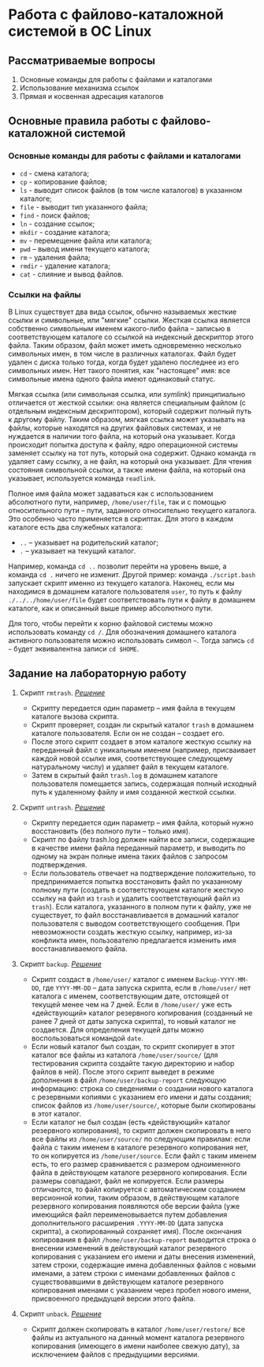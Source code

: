 # Работа с файлово-каталожной системой в ОС Linux

## Рассматриваемые вопросы

1. Основные команды для работы с файлами и каталогами
2. Использование механизма ссылок
3. Прямая и косвенная адресация каталогов

## Основные правила работы с файлово-каталожной системой

### Основные команды для работы с файлами и каталогами

* `cd` - смена каталога;
* `cp` - копирование файлов;
* `ls` - выводит список файлов (в том числе каталогов) в указанном каталоге;
* `file` - выводит тип указанного файла;
* `find` - поиск файлов;
* `ln` - создание ссылок;
* `mkdir` - создание каталога;
* `mv` - перемещение файла или каталога;
* `pwd` – вывод имени текущего каталога;
* `rm` - удаления файла;
* `rmdir` - удаление каталога;
* `cat` - слияние и вывод файлов.

### Ссылки на файлы

В Linux существует два вида ссылок, обычно называемых жесткие ссылки и символьные, или "мягкие" ссылки. Жесткая ссылка является собственно символьным именем какого-либо файла – записью в соответствующем каталоге со ссылкой на индексный дескриптор этого файла. Таким образом, файл может иметь одновременно несколько символьных имен, в том числе в различных каталогах. Файл будет удален с диска только тогда, когда будет удалено последнее из его символьных имен. Нет такого понятия, как "настоящее" имя: все символьные имена одного файла имеют одинаковый статус.

Мягкая ссылка (или символьная ссылка, или *symlink*) принципиально отличается от жесткой ссылки: она является специальным файлом (с отдельным индексным дескриптором), который содержит полный путь к другому файлу. Таким образом, мягкая ссылка может указывать на файлы, которые находятся на других файловых системах, и не нуждается в наличии того файла, на который она указывает. Когда происходит попытка доступа к файлу, ядро операционной системы заменяет ссылку на тот путь, который она содержит. Однако команда `rm` удаляет саму ссылку, а не файл, на который она указывает. Для чтения состояния символьной ссылки, а также имени файла, на который она указывает, используется команда `readlink`.

Полное имя файла может задаваться как с использованием абсолютного пути, например, `/home/user/file`, так и с помощью относительного пути – пути, заданного относительно текущего каталога. Это особенно часто применяется в скриптах. Для этого в каждом каталоге есть два служебных каталога:

* `..` – указывает на родительский каталог;
* `.` – указывает на текущий каталог.

Например, команда `cd ..` позволит перейти на уровень выше, а команда `cd .` ничего не изменит. Другой пример: команда `./script.bash` запускает скрипт именно из текущего каталога. Наконец, если мы находимся в домашнем каталоге пользователя `user`, то путь к файлу `./../../home/user/file` будет соответствовать пути к файлу в домашнем каталоге, как и описанный выше пример абсолютного пути.

Для того, чтобы перейти к корню файловой системы можно использовать команду `cd /`. Для обозначения домашнего каталога активного пользователя можно использовать символ `~`. Тогда запись `cd ~` будет эквивалентна записи `cd $HOME`.

## Задание на лабораторную работу

1. Скрипт `rmtrash`. [*Решение*](rmtrash.bash)

    * Скрипту передается один параметр – имя файла в текущем каталоге вызова скрипта.
    * Скрипт проверяет, создан ли скрытый каталог `trash` в домашнем каталоге пользователя. Если он не создан – создает его.
    * После этого скрипт создает в этом каталоге жесткую ссылку на переданный файл с уникальным именем (например, присваивает каждой новой ссылке имя, соответствующее следующему натуральному числу) и удаляет файл в текущем каталоге.
    * Затем в скрытый файл `trash.log` в домашнем каталоге пользователя помещается запись, содержащая полный исходный путь к удаленному файлу и имя созданной жесткой ссылки.

2. Скрипт `untrash`. [*Решение*](untrash.bash)

    * Скрипту передается один параметр – имя файла, который нужно восстановить (без полного пути – только имя).
    * Скрипт по файлу trash.log должен найти все записи, содержащие в качестве имени файла переданный параметр, и выводить по одному на экран полные имена таких файлов с запросом подтверждения.
    * Если пользователь отвечает на подтверждение положительно, то предпринимается попытка восстановить файл по указанному полному пути (создать в соответствующем каталоге жесткую ссылку на файл из `trash` и удалить соответствующий файл из `trash`). Если каталога, указанного в полном пути к файлу, уже не существует, то файл восстанавливается в домашний каталог пользователя с выводом соответствующего сообщения. При невозможности создать жесткую ссылку, например, из-за конфликта имен, пользователю предлагается изменить имя восстанавливаемого файла.

3. Скрипт `backup`. [*Решение*](backup.bash)

    * Скрипт создаст в `/home/user/` каталог с именем `Backup-YYYY-MM-DD`, где `YYYY-MM-DD` – дата запуска скрипта, если в `/home/user/` нет каталога с именем, соответствующим дате, отстоящей от текущей менее чем на 7 дней. Если в `/home/user/` уже есть «действующий» каталог резервного копирования (созданный не ранее 7 дней от даты запуска скрипта), то новый каталог не создается. Для определения текущей даты можно воспользоваться командой `date`.
    * Если новый каталог был создан, то скрипт скопирует в этот каталог все файлы из каталога `/home/user/source/` (для тестирования скрипта создайте такую директорию и набор файлов в ней). После этого скрипт выведет в режиме дополнения в файл `/home/user/backup-report` следующую информацию: строка со сведениями о создании нового каталога с резервными копиями с указанием его имени и даты создания; список файлов из `/home/user/source/`, которые были скопированы в этот каталог.
    * Если каталог не был создан (есть «действующий» каталог резервного копирования), то скрипт должен скопировать в него все файлы из `/home/user/source/` по следующим правилам: если файла с таким именем в каталоге резервного копирования нет, то он копируется из `/home/user/source`. Если файл с таким именем есть, то его размер сравнивается с размером одноименного файла в действующем каталоге резервного копирования. Если размеры совпадают, файл не копируется. Если размеры отличаются, то файл копируется c автоматическим созданием версионной копии, таким образом, в действующем каталоге резервного копирования появляются обе версии файла (уже имеющийся файл переименовывается путем добавления дополнительного расширения `.YYYY-MM-DD` (дата запуска скрипта), а скопированный сохраняет имя). После окончания копирования в файл `/home/user/backup-report` выводится строка о внесении изменений в действующий каталог резервного копирования с указанием его имени и даты внесения изменений, затем строки, содержащие имена добавленных файлов с новыми именами, а затем строки с именами добавленных файлов с существовавшими в действующем каталоге резервного копирования именами с указанием через пробел нового имени, присвоенного предыдущей версии этого файла.

4. Скрипт `unback`. [*Решение*](unback.bash)

    * Скрипт должен скопировать в каталог `/home/user/restore/` все файлы из актуального на данный момент каталога резервного копирования (имеющего в имени наиболее свежую дату), за исключением файлов с предыдущими версиями.
